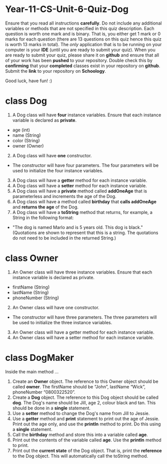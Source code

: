 # Year-11-CS-Unit-6-Quiz-Dog

Ensure that you read all instructions <b>carefully</b>. Do not include any additional variables or methods that are not specified in this quiz description. Each question is worth one mark and is binary. That is, you either get 1 mark or 0 marks for each question (there are 13 questions on this quiz hence this quiz is worth 13 marks in total). The <i>only</i> application that is to be running on your computer is your <b>IDE</b> (until you are ready to submit your quiz). When you are ready to submit your quiz, please share it on <b>github</b> and ensure that all of your work has been <b>pushed</b> to your repository. Double check this by <b>confirming</b> that your <b>completed</b> classes exist in your repository on <b>github</b>. Submit the <b>link</b> to your repository on <b>Schoology</b>. 

Good luck, have fun! :)

# class Dog

1. A Dog class will have <b>four</b> instance variables. Ensure that each instance variable is declared as <b>private</b>.  
* age (int)
* name (String)
* color (String)
* owner (Owner)
2. A Dog class will have <b>one</b> constructor. 
* The constructor will have four parameters. The four parameters will be used to initialize the four instance variables.
3. A Dog class will have a <b>getter</b> method for each instance variable.
4. A Dog class will have a <b>setter</b> method for each instance variable.
5. A Dog class will have a <b>private</b> method called <b>addOneAge</b> that is parameterless and increments the age of the Dog.
6. A Dog class will have a method called <b>birthday</b> that <b>calls addOneAge</b> and <b>returns the age</b> of the Dog.
7. A Dog class will have a <b>toString</b> method that returns, for example, a String in the following format:
* "The dog is named Marlo and is 5 years old. This dog is black." (Quotations are shown to represent that this is a string. The quotations do not need to be included in the returned String.)

# class Owner

1. An Owner class will have three instance variables. Ensure that each instance variable is declared as private. 
* firstName (String)
* lastName (String)
* phoneNumber (String)
2. An Owner class will have one constructor.
* The constructor will have three parameters. The three parameters will be used to initialize the three instance variables. 
3. An Owner class will have a getter method for each instance variable.
4. An Owner class will have a setter method for each instance variable.

# class DogMaker

Inside the main method ...

1. Create an <b>Owner</b> object. The reference to this Owner object should be called <b>owner</b>. The firstName should be “John”, lastName “Wick”, phoneNumber “0800322520”.
2. Create a <b>Dog</b> object. The reference to this Dog object should be called <b>dog</b>. The Dog's name should be Jill, age 2, colour black and tan. This should be done in a <b>single</b> statement.
3. Use a <b>setter</b> method to change the Dog's name from Jill to Jessie.
4. Use a <b>getter</b> method and <b>print</b> statement to print out the age of Jessie. Print out the age only, and use the <b>println</b> method to print. Do this using a <b>single</b> statement.
5. Call the <b>birthday</b> method and store this into a variable called <b>age</b>.
6. Print out the contents of the variable called <b>age</b>. Use the <b>println</b> method to print.
7. Print out the <b>current state</b> of the Dog object. That is, print the <b>reference</b> to the Dog object. This will automatically call the toString method. 
